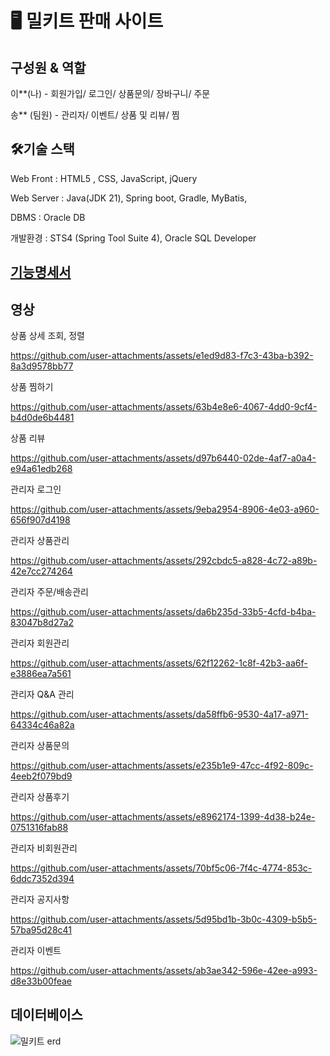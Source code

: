# 🖥️ 밀키트 판매 사이트

## 구성원 & 역할


이**(나) - 회원가입/ 로그인/ 상품문의/ 장바구니/ 주문 

송** (팀원) - 관리자/ 이벤트/ 상품 및 리뷰/ 찜


## 🛠기술 스택


Web Front : HTML5 , CSS, JavaScript, jQuery

Web Server : Java(JDK 21), Spring boot, Gradle, MyBatis,

DBMS : Oracle DB

개발환경 : STS4 (Spring Tool Suite 4), Oracle SQL Developer


## [기능명세서](https://github.com/young042510/MealShop/wiki/%EA%B8%B0%EB%8A%A5%EB%AA%85%EC%84%B8)

## 영상

상품 상세 조회, 정렬

https://github.com/user-attachments/assets/e1ed9d83-f7c3-43ba-b392-8a3d9578bb77

상품 찜하기

https://github.com/user-attachments/assets/63b4e8e6-4067-4dd0-9cf4-b4d0de6b4481

상품 리뷰

https://github.com/user-attachments/assets/d97b6440-02de-4af7-a0a4-e94a61edb268

관리자 로그인

https://github.com/user-attachments/assets/9eba2954-8906-4e03-a960-656f907d4198

관리자 상품관리

https://github.com/user-attachments/assets/292cbdc5-a828-4c72-a89b-42e7cc274264

관리자 주문/배송관리

https://github.com/user-attachments/assets/da6b235d-33b5-4cfd-b4ba-83047b8d27a2

관리자 회원관리

https://github.com/user-attachments/assets/62f12262-1c8f-42b3-aa6f-e3886ea7a561

관리자 Q&A 관리

https://github.com/user-attachments/assets/da58ffb6-9530-4a17-a971-64334c46a82a

관리자 상품문의

https://github.com/user-attachments/assets/e235b1e9-47cc-4f92-809c-4eeb2f079bd9

관리자 상품후기

https://github.com/user-attachments/assets/e8962174-1399-4d38-b24e-0751316fab88

관리자 비회원관리

https://github.com/user-attachments/assets/70bf5c06-7f4c-4774-853c-6ddc7352d394

관리자 공지사항

https://github.com/user-attachments/assets/5d95bd1b-3b0c-4309-b5b5-57ba95d28c41

관리자 이벤트

https://github.com/user-attachments/assets/ab3ae342-596e-42ee-a993-d8e33b00feae

## 데이터베이스
![밀키트 erd](https://github.com/user-attachments/assets/433f728d-7cce-4ca2-bc30-bdb93636389a)


